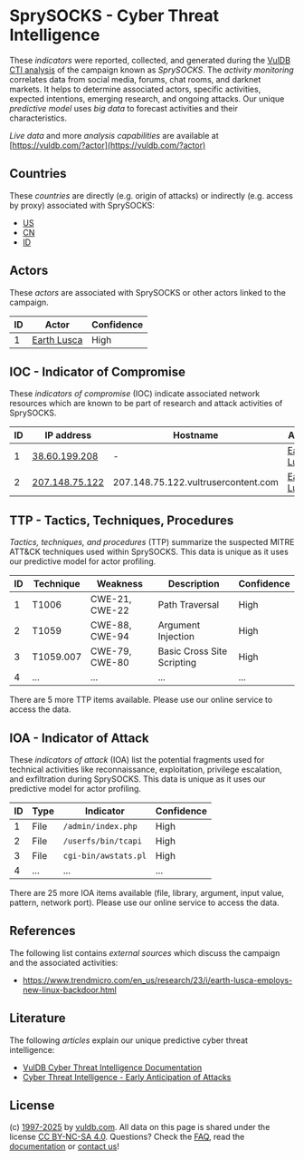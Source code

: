 # SprySOCKS - Cyber Threat Intelligence

These _indicators_ were reported, collected, and generated during the [VulDB CTI analysis](https://vuldb.com/?kb.cti) of the campaign known as _SprySOCKS_. The _activity monitoring_ correlates data from social media, forums, chat rooms, and darknet markets. It helps to determine associated actors, specific activities, expected intentions, emerging research, and ongoing attacks. Our unique _predictive model_ uses _big data_ to forecast activities and their characteristics.

_Live data_ and more _analysis capabilities_ are available at [https://vuldb.com/?actor](https://vuldb.com/?actor)

## Countries

These _countries_ are directly (e.g. origin of attacks) or indirectly (e.g. access by proxy) associated with SprySOCKS:

* [US](https://vuldb.com/?country.us)
* [CN](https://vuldb.com/?country.cn)
* [ID](https://vuldb.com/?country.id)

## Actors

These _actors_ are associated with SprySOCKS or other actors linked to the campaign.

ID | Actor | Confidence
-- | ----- | ----------
1 | [Earth Lusca](https://vuldb.com/?actor.earth_lusca) | High

## IOC - Indicator of Compromise

These _indicators of compromise_ (IOC) indicate associated network resources which are known to be part of research and attack activities of SprySOCKS.

ID | IP address | Hostname | Actor | Confidence
-- | ---------- | -------- | ----- | ----------
1 | [38.60.199.208](https://vuldb.com/?ip.38.60.199.208) | - | [Earth Lusca](https://vuldb.com/?actor.earth_lusca) | High
2 | [207.148.75.122](https://vuldb.com/?ip.207.148.75.122) | 207.148.75.122.vultrusercontent.com | [Earth Lusca](https://vuldb.com/?actor.earth_lusca) | Medium

## TTP - Tactics, Techniques, Procedures

_Tactics, techniques, and procedures_ (TTP) summarize the suspected MITRE ATT&CK techniques used within SprySOCKS. This data is unique as it uses our predictive model for actor profiling.

ID | Technique | Weakness | Description | Confidence
-- | --------- | -------- | ----------- | ----------
1 | T1006 | CWE-21, CWE-22 | Path Traversal | High
2 | T1059 | CWE-88, CWE-94 | Argument Injection | High
3 | T1059.007 | CWE-79, CWE-80 | Basic Cross Site Scripting | High
4 | ... | ... | ... | ...

There are 5 more TTP items available. Please use our online service to access the data.

## IOA - Indicator of Attack

These _indicators of attack_ (IOA) list the potential fragments used for technical activities like reconnaissance, exploitation, privilege escalation, and exfiltration during SprySOCKS. This data is unique as it uses our predictive model for actor profiling.

ID | Type | Indicator | Confidence
-- | ---- | --------- | ----------
1 | File | `/admin/index.php` | High
2 | File | `/userfs/bin/tcapi` | High
3 | File | `cgi-bin/awstats.pl` | High
4 | ... | ... | ...

There are 25 more IOA items available (file, library, argument, input value, pattern, network port). Please use our online service to access the data.

## References

The following list contains _external sources_ which discuss the campaign and the associated activities:

* https://www.trendmicro.com/en_us/research/23/i/earth-lusca-employs-new-linux-backdoor.html

## Literature

The following _articles_ explain our unique predictive cyber threat intelligence:

* [VulDB Cyber Threat Intelligence Documentation](https://vuldb.com/?kb.cti)
* [Cyber Threat Intelligence - Early Anticipation of Attacks](https://www.scip.ch/en/?labs.20201022)

## License

(c) [1997-2025](https://vuldb.com/?kb.changelog) by [vuldb.com](https://vuldb.com/?kb.about). All data on this page is shared under the license [CC BY-NC-SA 4.0](https://creativecommons.org/licenses/by-nc-sa/4.0/). Questions? Check the [FAQ](https://vuldb.com/?kb.faq), read the [documentation](https://vuldb.com/?kb) or [contact us](https://vuldb.com/?contact)!
